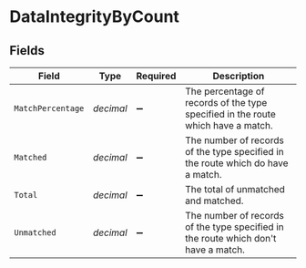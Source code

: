 # DataIntegrityByCount


## Fields

| Field                                                                              | Type                                                                               | Required                                                                           | Description                                                                        |
| ---------------------------------------------------------------------------------- | ---------------------------------------------------------------------------------- | ---------------------------------------------------------------------------------- | ---------------------------------------------------------------------------------- |
| `MatchPercentage`                                                                  | *decimal*                                                                          | :heavy_minus_sign:                                                                 | The percentage of records of the type specified in the route which have a match.   |
| `Matched`                                                                          | *decimal*                                                                          | :heavy_minus_sign:                                                                 | The number of records of the type specified in the route which do have a match.    |
| `Total`                                                                            | *decimal*                                                                          | :heavy_minus_sign:                                                                 | The total of unmatched and matched.                                                |
| `Unmatched`                                                                        | *decimal*                                                                          | :heavy_minus_sign:                                                                 | The number of records of the type specified in the route which don't have a match. |